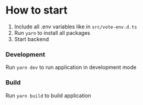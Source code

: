 # How to start

1. Include all .env variables like in `src/vote-env.d.ts`
2. Run `yarn` to install all packages
3. Start backend

### Development

Run `yarn dev` to run application in development mode

### Build

Run `yarn build` to build application
